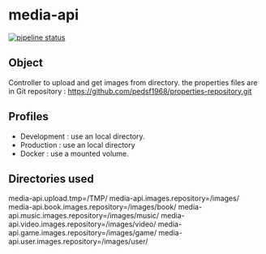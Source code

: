 # media-api

[![pipeline status](https://gitlab.com/library3/media-api/badges/master/pipeline.svg)](https://gitlab.com/library3/media-api/-/commits/master)

## Object
Controller to upload and get images from directory. the properties files are in Git repository :
https://github.com/pedsf1968/properties-repository.git

## Profiles
- Development : use an local directory.
- Production : use an local directory
- Docker : use a mounted volume.

## Directories used
media-api.upload.tmp=/TMP/
media-api.images.repository=/images/
media-api.book.images.repository=/images/book/
media-api.music.images.repository=/images/music/
media-api.video.images.repository=/images/video/
media-api.game.images.repository=/images/game/
media-api.user.images.repository=/images/user/
